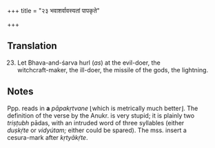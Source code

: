 +++
title = "२३ भवाशर्वावस्यतां पापकृते"

+++
## Translation
23. Let Bhava-and-śarva hurl (*as*) at the evil-doer, the  
witchcraft-maker, the ill-doer, the missile of the gods, the lightning.

## Notes
Ppp. reads in **a** *pāpakṛtvane* ⌊which is metrically much better⌋. The  
definition of the verse by the Anukr. is very stupid; it is plainly two  
*triṣṭubh* pādas, with an intruded word of three syllables (either  
*duṣkṛ́te* or *vidyútam;* either could be spared). The mss. insert a  
cesura-mark after *kṛtyākṛ́te*.
